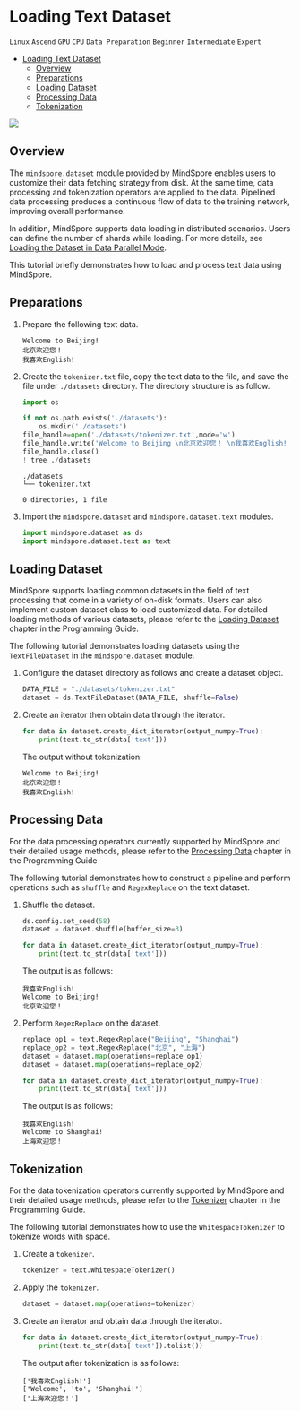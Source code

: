 # Loading Text Dataset

`Linux` `Ascend` `GPU` `CPU` `Data Preparation` `Beginner` `Intermediate` `Expert`

<!-- TOC -->

- [Loading Text Dataset](#loading-text-dataset)
    - [Overview](#overview)
    - [Preparations](#preparations)
    - [Loading Dataset](#loading-dataset)
    - [Processing Data](#processing-data)
    - [Tokenization](#tokenization)

<!-- /TOC -->

<a href="https://gitee.com/mindspore/docs/blob/master/tutorials/training/source_en/use/load_dataset_text.md" target="_blank"><img src="../_static/logo_source.png"></a>

## Overview

The `mindspore.dataset` module provided by MindSpore enables users to customize their data fetching strategy from disk. At the same time, data processing and tokenization operators are applied to the data. Pipelined data processing produces a continuous flow of data to the training network, improving overall performance.

In addition, MindSpore supports data loading in distributed scenarios. Users can define the number of shards while loading. For more details, see [Loading the Dataset in Data Parallel Mode](https://www.mindspore.cn/tutorial/training/en/master/advanced_use/distributed_training_ascend.html#loading-the-dataset-in-data-parallel-mode).

This tutorial briefly demonstrates how to load and process text data using MindSpore.

## Preparations

1. Prepare the following text data.

    ```text
    Welcome to Beijing!
    北京欢迎您！
    我喜欢English!
    ```

2. Create the `tokenizer.txt` file, copy the text data to the file, and save the file under `./datasets` directory. The directory structure is as follow.

    ```python
    import os

    if not os.path.exists('./datasets'):
        os.mkdir('./datasets')
    file_handle=open('./datasets/tokenizer.txt',mode='w')
    file_handle.write('Welcome to Beijing \n北京欢迎您！ \n我喜欢English! \n')
    file_handle.close()
    ! tree ./datasets
    ```

    ```text
    ./datasets
    └── tokenizer.txt

    0 directories, 1 file
    ```

3. Import the `mindspore.dataset` and `mindspore.dataset.text` modules.

    ```python
    import mindspore.dataset as ds
    import mindspore.dataset.text as text
    ```

## Loading Dataset

MindSpore supports loading common datasets in the field of text processing that come in a variety of on-disk formats. Users can also implement custom dataset class to load customized data. For detailed loading methods of various datasets, please refer to the [Loading Dataset](https://www.mindspore.cn/doc/programming_guide/en/master/dataset_loading.html) chapter in the Programming Guide.

The following tutorial demonstrates loading datasets using the `TextFileDataset` in the `mindspore.dataset` module.

1. Configure the dataset directory as follows and create a dataset object.

    ```python
    DATA_FILE = "./datasets/tokenizer.txt"
    dataset = ds.TextFileDataset(DATA_FILE, shuffle=False)
    ```

2. Create an iterator then obtain data through the iterator.

    ```python
    for data in dataset.create_dict_iterator(output_numpy=True):
        print(text.to_str(data['text']))
    ```

    The output without tokenization:

    ```text
    Welcome to Beijing!
    北京欢迎您！
    我喜欢English!
    ```

## Processing Data

For the data processing operators currently supported by MindSpore and their detailed usage methods, please refer to the [Processing Data](https://www.mindspore.cn/doc/programming_guide/en/master/pipeline.html) chapter in the Programming Guide

The following tutorial demonstrates how to construct a pipeline and perform operations such as `shuffle` and `RegexReplace` on the text dataset.

1. Shuffle the dataset.

    ```python
    ds.config.set_seed(58)
    dataset = dataset.shuffle(buffer_size=3)

    for data in dataset.create_dict_iterator(output_numpy=True):
        print(text.to_str(data['text']))
    ```

    The output is as follows:

    ```text
    我喜欢English!
    Welcome to Beijing!
    北京欢迎您！
    ```

2. Perform `RegexReplace` on the dataset.

    ```python
    replace_op1 = text.RegexReplace("Beijing", "Shanghai")
    replace_op2 = text.RegexReplace("北京", "上海")
    dataset = dataset.map(operations=replace_op1)
    dataset = dataset.map(operations=replace_op2)

    for data in dataset.create_dict_iterator(output_numpy=True):
        print(text.to_str(data['text']))
    ```

    The output is as follows:

    ```text
    我喜欢English!
    Welcome to Shanghai!
    上海欢迎您！
    ```

## Tokenization

For the data tokenization operators currently supported by MindSpore and their detailed usage methods, please refer to the [Tokenizer](https://www.mindspore.cn/doc/programming_guide/en/master/tokenizer.html) chapter in the Programming Guide.

The following tutorial demonstrates how to use the `WhitespaceTokenizer` to tokenize words with space.

1. Create a `tokenizer`.

    ```python
    tokenizer = text.WhitespaceTokenizer()
    ```

2. Apply the `tokenizer`.

    ```python
    dataset = dataset.map(operations=tokenizer)
    ```

3. Create an iterator and obtain data through the iterator.

    ```python
    for data in dataset.create_dict_iterator(output_numpy=True):
        print(text.to_str(data['text']).tolist())
    ```

    The output after tokenization is as follows:

    ```text
    ['我喜欢English!']
    ['Welcome', 'to', 'Shanghai!']
    ['上海欢迎您！']
    ```
